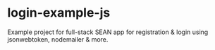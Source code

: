 # login-example-js
Example project for full-stack SEAN app for registration &amp; login using jsonwebtoken, nodemailer &amp; more.

